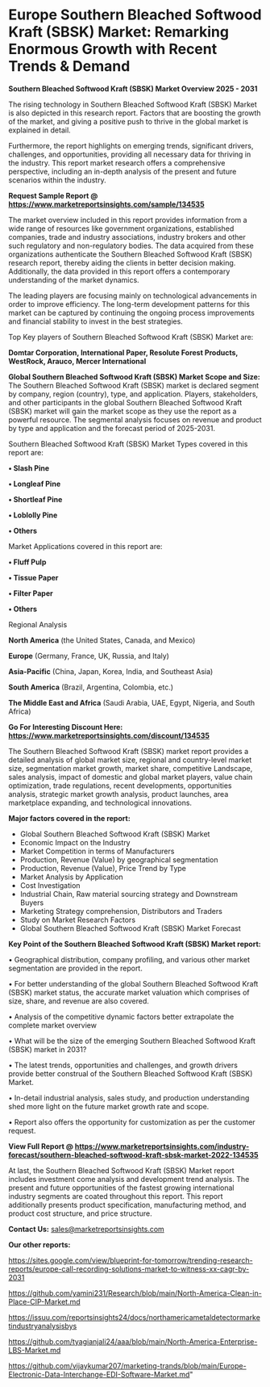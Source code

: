 # Europe Southern Bleached Softwood Kraft (SBSK) Market: Remarking Enormous Growth with Recent Trends & Demand

<Strong> Southern Bleached Softwood Kraft (SBSK) Market Overview 2025 - 2031</strong>

The rising technology in Southern Bleached Softwood Kraft (SBSK) Market is also depicted in this research report. Factors that are boosting the growth of the market, and giving a positive push to thrive in the global market is explained in detail.

Furthermore, the report highlights on emerging trends, significant drivers, challenges, and opportunities, providing all necessary data for thriving in the industry. This report market research offers a comprehensive perspective, including an in-depth analysis of the present and future scenarios within the industry.

<strong>Request Sample Report @ <a href=https://www.marketreportsinsights.com/sample/134535>https://www.marketreportsinsights.com/sample/134535</a></strong>

The market overview included in this report provides information from a wide range of resources like government organizations, established companies, trade and industry associations, industry brokers and other such regulatory and non-regulatory bodies. The data acquired from these organizations authenticate the Southern Bleached Softwood Kraft (SBSK) research report, thereby aiding the clients in better decision making. Additionally, the data provided in this report offers a contemporary understanding of the market dynamics.

The leading players are focusing mainly on technological advancements in order to improve efficiency. The long-term development patterns for this market can be captured by continuing the ongoing process improvements and financial stability to invest in the best strategies.

Top Key players of Southern Bleached Softwood Kraft (SBSK) Market are:

<strong>Domtar Corporation, International Paper, Resolute Forest Products, WestRock, Arauco, Mercer International</strong>

<strong><b>Global Southern Bleached Softwood Kraft (SBSK) Market Scope and Size:</b></strong>
The Southern Bleached Softwood Kraft (SBSK) market is declared segment by company, region (country), type, and application. Players, stakeholders, and other participants in the global Southern Bleached Softwood Kraft (SBSK) market will gain the market scope as they use the report as a powerful resource. The segmental analysis focuses on revenue and product by type and application and the forecast period of 2025-2031.

Southern Bleached Softwood Kraft (SBSK) Market Types covered in this report are:

<strong>• Slash Pine

• Longleaf Pine

• Shortleaf Pine

• Loblolly Pine

• Others</strong>

Market Applications covered in this report are:

<strong>• Fluff Pulp

• Tissue Paper

• Filter Paper

• Others</strong> 

Regional Analysis

<strong>North America</strong> (the United States, Canada, and Mexico)

<strong>Europe</strong> (Germany, France, UK, Russia, and Italy)

<strong>Asia-Pacific</strong> (China, Japan, Korea, India, and Southeast Asia)

<strong>South America</strong> (Brazil, Argentina, Colombia, etc.)

<strong>The Middle East and Africa</strong> (Saudi Arabia, UAE, Egypt, Nigeria, and South Africa)

<strong>Go For Interesting Discount Here: <a href=https://www.marketreportsinsights.com/discount/134535>https://www.marketreportsinsights.com/discount/134535</a></strong>

The Southern Bleached Softwood Kraft (SBSK) market report provides a detailed analysis of global market size, regional and country-level market size, segmentation market growth, market share, competitive Landscape, sales analysis, impact of domestic and global market players, value chain optimization, trade regulations, recent developments, opportunities analysis, strategic market growth analysis, product launches, area marketplace expanding, and technological innovations.

<strong><b>Major factors covered in the report:</b></strong>
<ul>
  <li>Global Southern Bleached Softwood Kraft (SBSK) Market </li>
  <li>Economic Impact on the Industry</li>
  <li>Market Competition in terms of Manufacturers</li>
  <li>Production, Revenue (Value) by geographical segmentation</li>
  <li>Production, Revenue (Value), Price Trend by Type</li>
  <li>Market Analysis by Application</li>
  <li>Cost Investigation</li>
  <li>Industrial Chain, Raw material sourcing strategy and Downstream Buyers</li>
  <li>Marketing Strategy comprehension, Distributors and Traders</li>
  <li>Study on Market Research Factors</li>
  <li>Global Southern Bleached Softwood Kraft (SBSK) Market Forecast</li>
</ul>

<strong><b>Key Point of the Southern Bleached Softwood Kraft (SBSK) Market report:</b></strong>

• Geographical distribution, company profiling, and various other market segmentation are provided in the report.

• For better understanding of the global Southern Bleached Softwood Kraft (SBSK) market status, the accurate market valuation which comprises of size, share, and revenue are also covered.

• Analysis of the competitive dynamic factors better extrapolate the complete market overview

• What will be the size of the emerging Southern Bleached Softwood Kraft (SBSK) market in 2031?

• The latest trends, opportunities and challenges, and growth drivers provide better construal of the Southern Bleached Softwood Kraft (SBSK) Market.

• In-detail industrial analysis, sales study, and production understanding shed more light on the future market growth rate and scope.

• Report also offers the opportunity for customization as per the customer request.

<strong><b>View Full Report @ <a href=https://www.marketreportsinsights.com/industry-forecast/southern-bleached-softwood-kraft-sbsk-market-2022-134535>https://www.marketreportsinsights.com/industry-forecast/southern-bleached-softwood-kraft-sbsk-market-2022-134535</a></b></strong>


At last, the Southern Bleached Softwood Kraft (SBSK) Market report includes investment come analysis and development trend analysis. The present and future opportunities of the fastest growing international industry segments are coated throughout this report. This report additionally presents product specification, manufacturing method, and product cost structure, and price structure.

<strong>Contact Us:</strong>
sales@marketreportsinsights.com

<strong>Our other reports:</strong>

<a href=https://sites.google.com/view/blueprint-for-tomorrow/trending-research-reports/europe-call-recording-solutions-market-to-witness-xx-cagr-by-2031>https://sites.google.com/view/blueprint-for-tomorrow/trending-research-reports/europe-call-recording-solutions-market-to-witness-xx-cagr-by-2031</a>

<a href=https://github.com/yamini231/Research/blob/main/North-America-Clean-in-Place-CIP-Market.md>https://github.com/yamini231/Research/blob/main/North-America-Clean-in-Place-CIP-Market.md</a>

<a href=https://issuu.com/reportsinsights24/docs/northamericametaldetectormarketindustryanalysisbys>https://issuu.com/reportsinsights24/docs/northamericametaldetectormarketindustryanalysisbys</a>

<a href=https://github.com/tyagianjali24/aaa/blob/main/North-America-Enterprise-LBS-Market.md>https://github.com/tyagianjali24/aaa/blob/main/North-America-Enterprise-LBS-Market.md</a>

<a href=https://github.com/vijaykumar207/marketing-trands/blob/main/Europe-Electronic-Data-Interchange-EDI-Software-Market.md>https://github.com/vijaykumar207/marketing-trands/blob/main/Europe-Electronic-Data-Interchange-EDI-Software-Market.md</a>"
